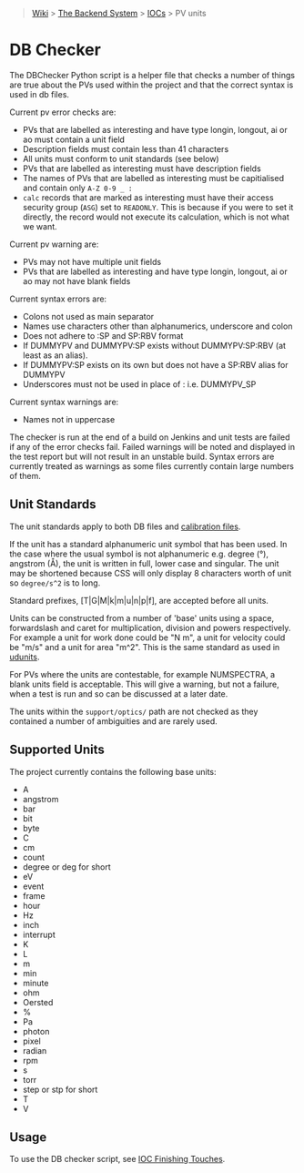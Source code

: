 > [Wiki](Home) > [The Backend System](The-Backend-System) > [IOCs](IOCs) > PV units

DB Checker
===============

The DBChecker Python script is a helper file that checks a number of things are true about the PVs used within the project and that the correct syntax is used in db files.

Current pv error checks are:

- PVs that are labelled as interesting and have type longin, longout, ai or ao must contain a unit field
- Description fields must contain less than 41 characters
- All units must conform to unit standards (see below)
- PVs that are labelled as interesting must have description fields
- The names of PVs that are labelled as interesting must be capitialised and contain only `A-Z 0-9 _ :`
- `calc` records that are marked as interesting must have their access security group (`ASG`) set to `READONLY`. This is because if you were to set it directly, the record would not execute its calculation, which is not what we want.

Current pv warning are:

- PVs may not have multiple unit fields
- PVs that are labelled as interesting and have type longin, longout, ai or ao may not have blank fields

Current syntax errors are:

- Colons not used as main separator
- Names use characters other than alphanumerics, underscore and colon
- Does not adhere to :SP and SP:RBV format
- If DUMMYPV and DUMMYPV:SP exists without DUMMYPV:SP:RBV (at least as an alias).
- If DUMMYPV:SP exists on its own but does not have a SP:RBV alias for DUMMYPV
- Underscores must not be used in place of : i.e. DUMMYPV_SP

Current syntax warnings are:

- Names not in uppercase



The checker is run at the end of a build on Jenkins and unit tests are failed if any of the error checks fail. Failed warnings will be noted and displayed in the test report but will not result in an unstable build. Syntax errors are currently treated as warnings as some files currently contain large numbers of them.

Unit Standards
--------------

The unit standards apply to both DB files and [calibration files](Calibration-Files).

If the unit has a standard alphanumeric unit symbol that has been used. In the case where the usual symbol is not alphanumeric e.g. degree (°), angstrom (Å), the unit is written in full, lower case and singular. The unit may be shortened because CSS will only display 8 characters worth of unit so `degree/s^2` is to long.

Standard prefixes, [T|G|M|k|m|u|n|p|f], are accepted before all units.

Units can be constructed from a number of 'base' units using a space, forwardslash and caret for multiplication, division and powers respectively. For example a unit for work done could be "N m", a unit for velocity could be "m/s" and a unit for area "m^2". This is the same standard as used in [udunits](http://linux.die.net/man/3/udunits).

For PVs where the units are contestable, for example NUMSPECTRA, a blank units field is acceptable. This will give a warning, but not a failure, when a test is run and so can be discussed at a later date.

The units within the `support/optics/` path are not checked as they contained a number of ambiguities and are rarely used.

Supported Units
---------------

The project currently contains the following base units:

* A
* angstrom
* bar
* bit
* byte
* C
* cm
* count
* degree or deg for short
* eV
* event
* frame
* hour
* Hz
* inch
* interrupt
* K
* L
* m
* min
* minute
* ohm
* Oersted
* %
* Pa
* photon
* pixel
* radian
* rpm
* s
* torr
* step or stp for short
* T
* V

## Usage

To use the DB checker script, see [IOC Finishing Touches](https://github.com/ISISComputingGroup/ibex_developers_manual/wiki/IOC-Finishing-Touches#6-compliance-with-dbunitchecker).
